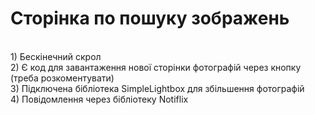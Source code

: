 <h1>Сторінка по пошуку зображень</h1>
<br>
1) Бескінечний скрол
<br>
2) Є код для завантаження нової сторінки фотографій через кнопку (треба розкоментувати)
<br>
3) Підключена бібліотека SimpleLightbox для збільшення фотографій
<br>
4) Повідомлення через бібліотеку Notiflix
